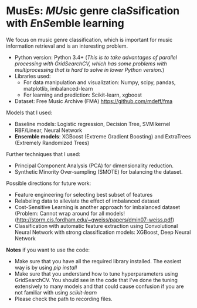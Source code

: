 # MusEs: *MU*sic genre cla*S*sification with *E*n*S*emble learning

We focus on music genre classification, which is important for music information retrieval and is an interesting problem. 

- Python version: Python 3.4+ (*This is to take advantages of parallel processing with GridSearchCV, which has some problems with multiprocessing that is hard to solve in lower Python version.*)
- Libraries used: 
	- For data manipulation and visualization: Numpy, scipy, pandas, matplotlib, imbalanced-learn
	- For learning and prediction: Scikit-learn, xgboost
- Dataset: Free Music Archive (FMA) https://github.com/mdeff/fma

Models that I used:
- Baseline models: Logistic regression, Decision Tree, SVM kernel RBF/Linear, Neural Network
- **Ensemble models**: XGBoost (Extreme Gradient Boosting) and ExtraTrees (Extremely Randomized Trees)

Further techniques that I used:
- Principal Component Analysis (PCA) for dimensionality reduction.
- Synthetic Minority Over-sampling (SMOTE) for balancing the dataset.

Possible directions for future work:
- Feature engineering for selecting best subset of features
- Relabeling data to alleviate the effect of imbalanced dataset
- Cost-Sensitive Learning is another approach for imbalanced dataset (Problem: Cannot wrap around for all models! (http://storm.cis.fordham.edu/~gweiss/papers/dmin07-weiss.pdf)
- Classification with automatic feature extraction using Convolutional Neural Network with strong classification models: XGBoost, Deep Neural Network

**Notes** if you want to use the code:
- Make sure that you have all the required library installed. The easiest way is by using *pip install*
- Make sure that you understand how to tune hyperparameters using GridSearchCV. You should see in the code that I've done the tuning extensively to many models and that could cause confusion if you are not familiar with using *scikit-learn*
- Please check the path to recording files.



